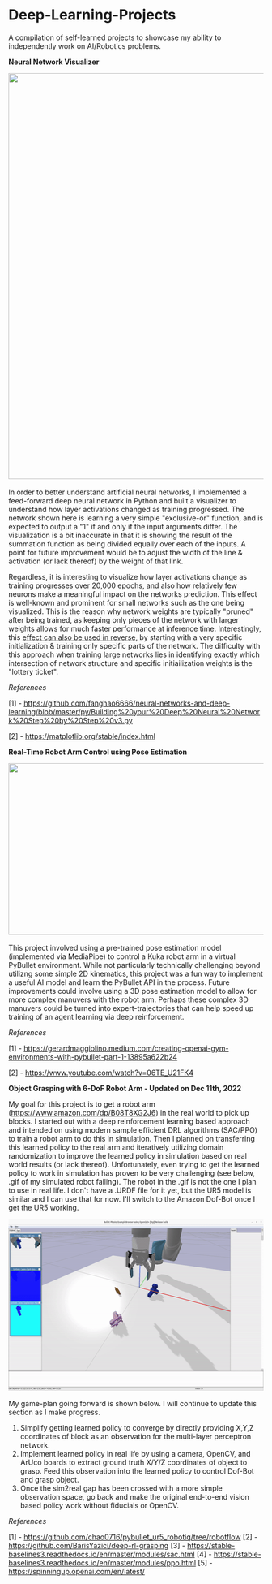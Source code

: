 # Deep-Learning-Projects
A compilation of self-learned projects to showcase my ability to independently work on AI/Robotics problems.  

**Neural Network Visualizer**

<img src="https://github.com/vdesai2014/Deep-Learning-Projects/blob/main/Neural%20Network%20Visualizer/Network%20Training.gif" width="800" height="800" />



In order to better understand artificial neural networks, I implemented a feed-forward deep neural network in Python and built a visualizer to understand how layer activations changed as training progressed. The network shown here is learning a very simple "exclusive-or" function, and is expected to output a "1" if and only if the input arguments differ. The visualization is a bit inaccurate in that it is showing the result of the summation function as being divided equally over each of the inputs. A point for future improvement would be to adjust the width of the line & activation (or lack thereof) by the weight of that link. 

Regardless, it is interesting to visualize how layer activations change as training progresses over 20,000 epochs, and also how relatively few neurons make a meaningful impact on the networks prediction. This effect is well-known and prominent for small networks such as the one being visualized. This is the reason why network weights are typically "pruned" after being trained, as keeping only pieces of the network with larger weights allows for much faster performance at inference time. Interestingly, this [effect can also be used in reverse](https://ai.facebook.com/blog/understanding-the-generalization-of-lottery-tickets-in-neural-networks/), by starting with a very specific initialization & training only specific parts of the network. The difficulty with this approach when training large networks lies in identifying exactly which intersection of network structure and specific initiailization weights is the "lottery ticket".

*References*

[1] - https://github.com/fanghao6666/neural-networks-and-deep-learning/blob/master/py/Building%20your%20Deep%20Neural%20Network%20Step%20by%20Step%20v3.py

[2] - https://matplotlib.org/stable/index.html


**Real-Time Robot Arm Control using Pose Estimation**

<img src="https://github.com/vdesai2014/Deep-Learning-Projects/blob/main/Real-time%206DoF%20Robot%20Arm%20Control%20with%20Pose%20Estimation/Pose%20Estimate%20to%20Robot%20Control.gif" width="600" height="338" />

This project involved using a pre-trained pose estimation model (implemented via MediaPipe) to control a Kuka robot arm in a virtual PyBullet environment. While not particularly technically challenging beyond utilizng some simple 2D kinematics, this project was a fun way to implement a useful AI model and learn the PyBullet API in the process. Future improvements could involve using a 3D pose estimation model to allow for more complex manuvers with the robot arm. Perhaps these complex 3D manuvers could be turned into expert-trajectories that can help speed up training of an agent learning via deep reinforcement. 

*References*

[1] - https://gerardmaggiolino.medium.com/creating-openai-gym-environments-with-pybullet-part-1-13895a622b24

[2] - https://www.youtube.com/watch?v=06TE_U21FK4

**Object Grasping with 6-DoF Robot Arm - Updated on Dec 11th, 2022**

My goal for this project is to get a robot arm (https://www.amazon.com/dp/B08T8XG2J6) in the real world to pick up blocks. I started out with a deep reinforcement learning based approach and intended on using modern sample efficient DRL algorithms (SAC/PPO) to train a robot arm to do this in simulation. Then I planned on transferring this learned policy to the real arm and iteratively utilizing domain randomization to improve the learned policy in simulation based on real world results (or lack thereof). Unfortunately, even trying to get the learned policy to work in simulation has proven to be very challenging (see below, .gif of my simulated robot failing). The robot in the .gif is not the one I plan to use in real life. I don't have a .URDF file for it yet, but the UR5 model is similar and I can use that for now. I'll switch to the Amazon Dof-Bot once I get the UR5 working.

<img src="https://github.com/vdesai2014/Deep-Learning-Projects/blob/main/Object%20Grasping%20with%206-DoF%20Robot%20Arm/FullArmRL/graspingFail.gif" width="600" height="338" />

My game-plan going forward is shown below. I will continue to update this section as I make progress. 

1) Simplify getting learned policy to converge by directly providing X,Y,Z coordinates of block as an observation for the multi-layer perceptron network. 
2) Implement learned policy in real life by using a camera, OpenCV, and ArUco boards to extract ground truth X/Y/Z coordinates of object to grasp. Feed this observation into the learned policy to control Dof-Bot and grasp object. 
3) Once the sim2real gap has been crossed with a more simple observation space, go back and make the original end-to-end vision based policy work without fiducials or OpenCV. 

*References*

[1] - https://github.com/chao0716/pybullet_ur5_robotiq/tree/robotflow
[2] - https://github.com/BarisYazici/deep-rl-grasping
[3] - https://stable-baselines3.readthedocs.io/en/master/modules/sac.html
[4] - https://stable-baselines3.readthedocs.io/en/master/modules/ppo.html
[5] - https://spinningup.openai.com/en/latest/
